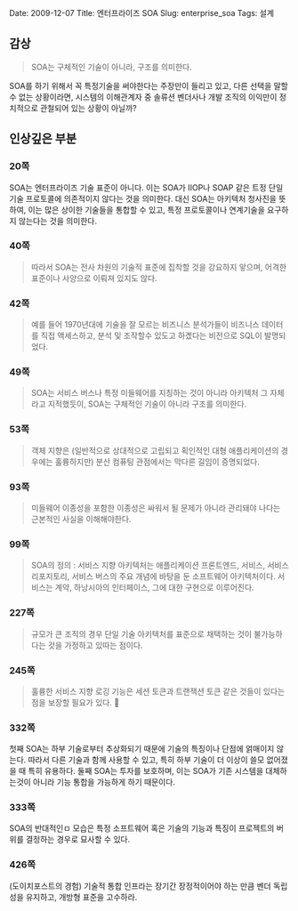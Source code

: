 Date: 2009-12-07
Title: 엔터프라이즈 SOA
Slug: enterprise_soa
Tags: 설계

## 감상
> SOA는 구체적인 기술이 아니라, 구조를 의미한다.

SOA를 하기 위해서 꼭 특정기술을 써야한다는 주장만이 들리고 있고, 다른 선택을 말할 수 없는 상황이라면, 시스템의 이해관계자 중 솔류션 벤더사나 개발 조직의 이익만이 정치적으로 관철되어 있는 상황이 아닐까?

## 인상깊은 부분
### 20쪽
SOA는 엔터프라이즈 기술 표준이 아니다. 이는 SOA가 IIOP나 SOAP 같은 트정 단일 기술 프로토콜에 의존적이지 않다는 것을 의미한다. 대신 SOA는 아키텍처 청사진을 뜻하여, 이는 많은 상이한 기술들을 통합할 수 있고, 특정 프로토콜이나 연계기술을 요구하지 않는다는 것을 의미한다.

### 40쪽
> 따라서 SOA는 전사 차원의 기술적 표준에 집착할 것을 강요하지 앟으며, 어격한 표준이나 사양으로 이뤄져 있지도 않다.

### 42쪽
> 예를 들어 1970년대에 기술을 잘 모르는 비즈니스 분석가들이 비즈니스 데이터를 직접 액세스하고, 분석 및 조작할수 있도고 하곘다는 비전으로 SQL이 발명되었다.

### 49쪽
> SOA는 서비스 버스나 특정 미들웨어를 지칭하는 것이 아니라 아키텍처 그 자체라고 지적했듯이, SOA는 구체적인 기술이 아니라 구조를 의미한다.

### 53쪽
> 객체 지향은 (일반적으로 상대적으로 고립되고 획인적인 대형 애플리케이션의 경우에는 훌륭하지만) 분산 컴퓨팅 관점에서는 막다른 길임이 증명되었다.

### 93쪽
> 미들웨어 이종성을 포함한 이종성은 싸워서 될 문제가 아니라 관리돼야 나다는 근본적인 사실을 이해해야한다.

### 99쪽
> SOA의 정의 : 서비스 지향 아키텍처는 애플리케이션 프론트엔드, 서비스, 서비스 리포지토리, 서비스 버스의 주요 개념에 바탕을 둔 소프트웨어 아키텍처이다. 서비스는 계약, 하낭시아의 인터페이스, 그에 대한 구현으로 이루어진다.

### 227쪽
> 규모가 큰 조직의 경우 단일 기술 아키텍처를 표준으로 채택하는 것이 불가능하다는 것을 가정하고 있따는 점이다.

### 245쪽
> 훌륭한 서비스 지향 로깅 기능은 세션 토큰과 트랜잭션 토큰 같은 것들이 있다는 점을 보장할 필요가 있다.

### 332쪽
첫째 SOA는 하부 기술로부터 추상화되기 때문에 기술의 특징이나 단점에 얽매이지
않는다. 따라서 다른 기술과 함께 사용할 수 있고, 특히 하부 기술이 더 이상이 쓸모
없어졌을 때 특히 유용하다. 둘째 SOA는 투자를 보호하며, 이는 SOA가 기존 시스템을
대체하는것이 아니라 기능 통합을 가능하게 하기 때문이다.

### 333쪽
SOA의 반대적인ㅁ 모습은 특정 소프트웨어 혹은 기술의 기능과 특징이 프로젝트의
버위를 결정하는 경우로 묘사할 수 있다.

### 426쪽
(도이치포스트의 경험) 기술적 통합 인프라는 장기간 장정적이어야 하는 만큼 벤더
독립성을 유지하고, 개방형 표준을 고수하라.



